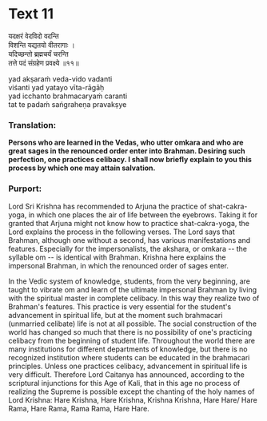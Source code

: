 # Text 11

यदक्षरं वेदविदो वदन्ति  
विशन्ति यद्यतयो वीतरागाः ।  
यदिच्छन्तो ब्रह्मचर्यं चरन्ति  
तत्ते पदं संग्रहेण प्रवक्ष्ये ॥११॥

yad akṣaraḿ veda-vido vadanti  
viśanti yad yatayo vīta-rāgāḥ  
yad icchanto brahmacaryaḿ caranti  
tat te padaḿ sańgraheṇa pravakṣye



### Translation:

**Persons who are learned in the Vedas, who utter omkara and who are great sages in the renounced order enter into Brahman. Desiring such perfection, one practices celibacy. I shall now briefly explain to you this process by which one may attain salvation.**

### Purport:

Lord Sri Krishna has recommended to Arjuna the practice of shat-cakra-yoga, in which one places the air of life between the eyebrows. Taking it for granted that Arjuna might not know how to practice shat-cakra-yoga, the Lord explains the process in the following verses. The Lord says that Brahman, although one without a second, has various manifestations and features. Especially for the impersonalists, the akshara, or omkara -- the syllable om -- is identical with Brahman. Krishna here explains the impersonal Brahman, in which the renounced order of sages enter.

In the Vedic system of knowledge, students, from the very beginning, are taught to vibrate om and learn of the ultimate impersonal Brahman by living with the spiritual master in complete celibacy. In this way they realize two of Brahman's features. This practice is very essential for the student's advancement in spiritual life, but at the moment such brahmacari (unmarried celibate) life is not at all possible. The social construction of the world has changed so much that there is no possibility of one's practicing celibacy from the beginning of student life. Throughout the world there are many institutions for different departments of knowledge, but there is no recognized institution where students can be educated in the brahmacari principles. Unless one practices celibacy, advancement in spiritual life is very difficult. Therefore Lord Caitanya has announced, according to the scriptural injunctions for this Age of Kali, that in this age no process of realizing the Supreme is possible except the chanting of the holy names of Lord Krishna: Hare Krishna, Hare Krishna, Krishna Krishna, Hare Hare/ Hare Rama, Hare Rama, Rama Rama, Hare Hare.